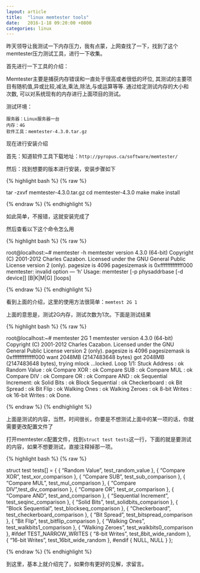 ```yaml
---
layout: article
title:  "linux memtester tools"
date:   2016-1-18 09:20:00 +0800
categories: linux
---
```


昨天领导让我测试一下内存压力，我有点蒙，上网查找了一下，找到了这个memtester压力测试工具，进行一下收集。

首先进行一下工具的介绍：

Memtester主要是捕获内存错误和一直处于很高或者很低的坏位, 其测试的主要项目有随机值,异或比较,减法,乘法,除法,与或运算等等. 通过给定测试内存的大小和次数, 可以对系统现有的内存进行上面项目的测试。

测试环境：

    服务器：Linux服务器一台
    内存：4G
    软件工具：memtester-4.3.0.tar.gz

现在进行安装介绍

首先：知道软件工具下载地址：`http://pyropus.ca/software/memtester/`

然后：找到想要的版本进行安装，安装步骤如下

{% highlight bash %}
{% raw %}

tar -zxvf memtester-4.3.0.tar.gz
cd memtester-4.3.0
make
make install

{% endraw %}
{% endhighlight %}

如此简单，不报错，这就安装完成了

然后查看以下这个命令怎么用

{% highlight bash %}
{% raw %}

root@localhost:~# memtester -h
memtester version 4.3.0 (64-bit)
Copyright (C) 2001-2012 Charles Cazabon.
Licensed under the GNU General Public License version 2 (only).
pagesize is 4096
pagesizemask is 0xfffffffffffff000
memtester: invalid option — ‘h’
Usage: memtester [-p physaddrbase [-d device]] <mem>[B|K|M|G] [loops]

{% endraw %}
{% endhighlight %}

看到上面的介绍，这里的使用方法很简单：`memtest 2G 1`

上面的意思是，测试2G内存，测试次数为1次。下面是测试结果

{% highlight bash %}
{% raw %}

root@localhost:~# memtester 2G 1
memtester version 4.3.0 (64-bit)
Copyright (C) 2001-2012 Charles Cazabon.
Licensed under the GNU General Public License version 2 (only).
pagesize is 4096
pagesizemask is 0xfffffffffffff000
want 2048MB (2147483648 bytes)
got  2048MB (2147483648 bytes), trying mlock …locked.
Loop 1/1:
  Stuck Address       : ok
  Random Value        : ok
  Compare XOR         : ok
  Compare SUB         : ok
  Compare MUL         : ok
  Compare DIV         : ok
  Compare OR          : ok
  Compare AND         : ok
  Sequential Increment: ok
  Solid Bits          : ok
  Block Sequential    : ok
  Checkerboard        : ok
  Bit Spread          : ok
  Bit Flip            : ok
  Walking Ones        : ok
  Walking Zeroes      : ok
  8-bit Writes        : ok
  16-bit Writes       : ok
Done.

{% endraw %}
{% endhighlight %}
 
上面是测试的内容，当然，时间很长，你要是不想测试上面中的某一项的话，你就需要更改配置文件了

打开memtester.c配置文件，找到`struct test tests`这一行，下面的就是要测试的内容，如果不想要测试，直接注释掉那一项。

{% highlight bash %}
{% raw %}

struct test tests[] = {
    { “Random Value”, test_random_value },
    { “Compare XOR”, test_xor_comparison },
    { “Compare SUB”, test_sub_comparison },
    { “Compare MUL”, test_mul_comparison },
    { “Compare DIV”,test_div_comparison },
    { “Compare OR”, test_or_comparison },
    { “Compare AND”, test_and_comparison },
    { “Sequential Increment”, test_seqinc_comparison },
    { “Solid Bits”, test_solidbits_comparison },
    { “Block Sequential”, test_blockseq_comparison },
    { “Checkerboard”, test_checkerboard_comparison },
    { “Bit Spread”, test_bitspread_comparison },
    { “Bit Flip”, test_bitflip_comparison },
    { “Walking Ones”, test_walkbits1_comparison },
    { “Walking Zeroes”, test_walkbits0_comparison },
#ifdef TEST_NARROW_WRITES
    { “8-bit Writes”, test_8bit_wide_random },
    { “16-bit Writes”, test_16bit_wide_random },
#endif
    { NULL, NULL }
};

{% endraw %}
{% endhighlight %}
 
到这里，基本上就介绍完了，如果你有更好的见解，求留言。